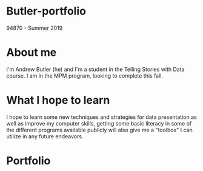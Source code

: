 # Butler-portfolio
94870 - Summer 2019

# About me
I'm Andrew Butler (he) and I'm a student in the Telling Stories with Data course. I am in the MPM program, looking to complete this fall.

# What I hope to learn
I hope to learn some new techniques and strategies for data presentation as well as improve my computer skills, getting some basic literacy in some of the different programs available publicly will also give me a "toolbox" I can utilize in any future endeavors.

# Portfolio
